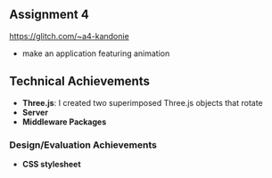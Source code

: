 ## Assignment 4

https://glitch.com/~a4-kandonie

- make an application featuring animation

## Technical Achievements
- **Three.js**: I created two superimposed Three.js objects that rotate
- **Server**
- **Middleware Packages**

### Design/Evaluation Achievements
- **CSS stylesheet**